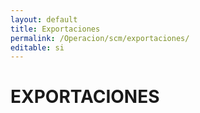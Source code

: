 ```yaml
---
layout: default
title: Exportaciones
permalink: /Operacion/scm/exportaciones/
editable: si
---
```


# EXPORTACIONES


